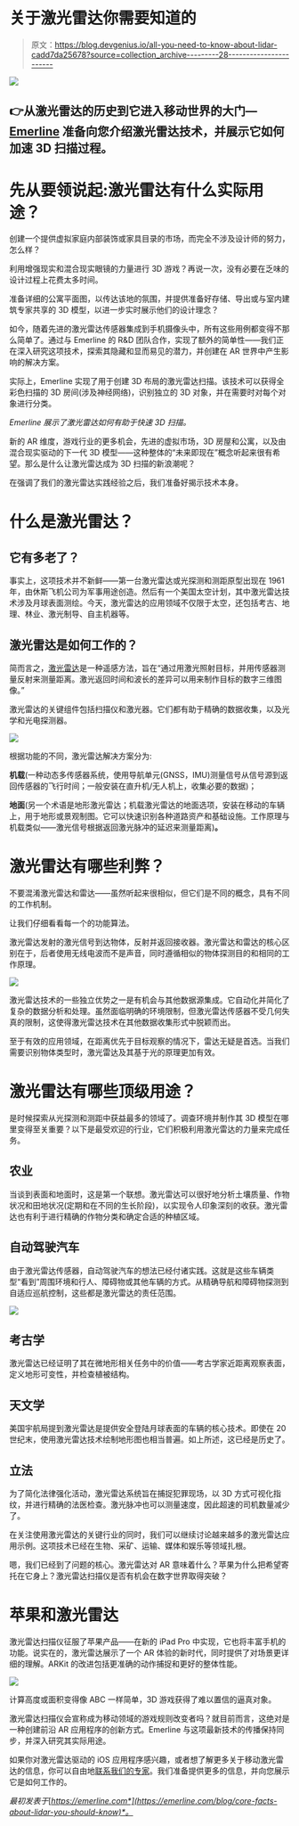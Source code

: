 # 关于激光雷达你需要知道的

> 原文：<https://blog.devgenius.io/all-you-need-to-know-about-lidar-cadd7da25678?source=collection_archive---------28----------------------->

![](img/a2e33fb6c5939e2dbc107859770e0ea1.png)

## 👉从激光雷达的历史到它进入移动世界的大门— [Emerline](https://emerline.com/) 准备向您介绍激光雷达技术，并展示它如何加速 3D 扫描过程。

# 先从要领说起:激光雷达有什么实际用途？

创建一个提供虚拟家庭内部装饰或家具目录的市场，而完全不涉及设计师的努力，怎么样？

利用增强现实和混合现实眼镜的力量进行 3D 游戏？再说一次，没有必要在乏味的设计过程上花费太多时间。

准备详细的公寓平面图，以传达该地的氛围，并提供准备好存储、导出或与室内建筑专家共享的 3D 模型，以进一步实时展示他们的设计理念？

如今，随着先进的激光雷达传感器集成到手机摄像头中，所有这些用例都变得不那么简单了。通过与 Emerline 的 R&D 团队合作，实现了额外的简单性——我们正在深入研究这项技术，探索其隐藏和显而易见的潜力，并创建在 AR 世界中产生影响的解决方案。

实际上，Emerline 实现了用于创建 3D 布局的激光雷达扫描。该技术可以获得全彩色扫描的 3D 房间(涉及神经网络)，识别独立的 3D 对象，并在需要时对每个对象进行分类。

*Emerline 展示了激光雷达如何有助于快速 3D 扫描。*

新的 AR 维度，游戏行业的更多机会，先进的虚拟市场，3D 房屋和公寓，以及由混合现实驱动的下一代 3D 模型——这种整体的“未来即现在”概念听起来很有希望。那么是什么让激光雷达成为 3D 扫描的新浪潮呢？

在强调了我们的激光雷达实践经验之后，我们准备好揭示技术本身。

# 什么是激光雷达？

## 它有多老了？

事实上，这项技术并不新鲜——第一台激光雷达或光探测和测距原型出现在 1961 年，由休斯飞机公司为军事用途创造。然后有一个美国太空计划，其中激光雷达技术涉及月球表面测绘。今天，激光雷达的应用领域不仅限于太空，还包括考古、地理、林业、激光制导、自主机器等。

## 激光雷达是如何工作的？

简而言之，[激光雷达](https://en.wikipedia.org/wiki/Lidar)是一种遥感方法，旨在“通过用激光照射目标，并用传感器测量反射来测量距离。激光返回时间和波长的差异可以用来制作目标的数字三维图像。”

激光雷达的关键组件包括扫描仪和激光器。它们都有助于精确的数据收集，以及光学和光电探测器。

![](img/894e5b00f41397e7b53d1b8367f7c8c5.png)

根据功能的不同，激光雷达解决方案分为:

**机载**(一种动态多传感器系统，使用导航单元(GNSS，IMU)测量信号从信号源到返回传感器的飞行时间；一般安装在直升机/无人机上，收集必要的数据)；

**地面**(另一个术语是地形激光雷达；机载激光雷达的地面选项，安装在移动的车辆上，用于地形或景观制图。它可以快速识别各种道路资产和基础设施。工作原理与机载类似——激光信号根据返回激光脉冲的延迟来测量距离)**。**

# 激光雷达有哪些利弊？

不要混淆激光雷达和雷达——虽然听起来很相似，但它们是不同的概念，具有不同的工作机制。

让我们仔细看看每一个的功能算法。

激光雷达发射的激光信号到达物体，反射并返回接收器。激光雷达和雷达的核心区别在于，后者使用无线电波而不是声音，同时遵循相似的物体探测目的和相同的工作原理。

![](img/75fa38abe6562912d1a7110d1ae7ba49.png)

激光雷达技术的一些独立优势之一是有机会与其他数据源集成。它自动化并简化了复杂的数据分析和处理。虽然面临明确的环境限制，但激光雷达传感器不受几何失真的限制，这使得激光雷达技术在其他数据收集形式中脱颖而出。

至于有效的应用领域，在距离优先于目标观察的情况下，雷达无疑是首选。当我们需要识别物体类型时，激光雷达及其基于光的原理更加有效。

# 激光雷达有哪些顶级用途？

是时候探索从光探测和测距中获益最多的领域了。调查环境并制作其 3D 模型在哪里变得至关重要？以下是最受欢迎的行业，它们积极利用激光雷达的力量来完成任务。

## **农业**

当谈到表面和地面时，这是第一个联想。激光雷达可以很好地分析土壤质量、作物状况和田地状况(定期和在不同的生长阶段)，以实现令人印象深刻的收获。激光雷达也有利于进行精确的作物分类和确定合适的种植区域。

## **自动驾驶汽车**

由于激光雷达传感器，自动驾驶汽车的想法已经付诸实践。这就是这些车辆类型“看到”周围环境和行人、障碍物或其他车辆的方式。从精确导航和障碍物探测到自适应巡航控制，这些都是激光雷达的责任范围。

![](img/c1d98a0c9ef071f86b569e658e08245b.png)

## **考古学**

激光雷达已经证明了其在微地形相关任务中的价值——考古学家近距离观察表面，定义地形可变性，并检查植被结构。

## **天文学**

美国宇航局提到激光雷达是提供安全登陆月球表面的车辆的核心技术。即使在 20 世纪末，使用激光雷达技术绘制地形图也相当普遍。如上所述，这已经是历史了。

## **立法**

为了简化法律强化活动，激光雷达系统旨在捕捉犯罪现场，以 3D 方式可视化指纹，并进行精确的法医检查。激光脉冲也可以测量速度，因此超速的司机数量减少了。

在关注使用激光雷达的关键行业的同时，我们可以继续讨论越来越多的激光雷达应用示例。这项技术已经在生物、采矿、运输、媒体和娱乐等领域扎根。

嗯，我们已经到了问题的核心。激光雷达对 AR 意味着什么？苹果为什么把希望寄托在它身上？激光雷达扫描仪是否有机会在数字世界取得突破？

# 苹果和激光雷达

激光雷达扫描仪征服了苹果产品——在新的 iPad Pro 中实现，它也将丰富手机的功能。说实在的，激光雷达展示了一个 AR 体验的新时代，同时提供了对场景更详细的理解。ARKit 的改进包括更准确的动作捕捉和更好的整体性能。

![](img/8c6796ef471ed48982c232c6c1ba5610.png)

计算高度或面积变得像 ABC 一样简单，3D 游戏获得了难以置信的逼真对象。

激光雷达扫描仪会宣称成为移动领域的游戏规则改变者吗？就目前而言，这绝对是一种创建前沿 AR 应用程序的创新方式。Emerline 与这项最新技术的传播保持同步，并深入研究其实际用途。

如果你对激光雷达驱动的 iOS 应用程序感兴趣，或者想了解更多关于移动激光雷达的信息，你可以自由地[联系我们的专家](https://emerline.com/company/contacts)。我们准备提供更多的信息，并向您展示它是如何工作的。

*最初发表于*[*https://emerline.com*](https://emerline.com/blog/core-facts-about-lidar-you-should-know)*。*